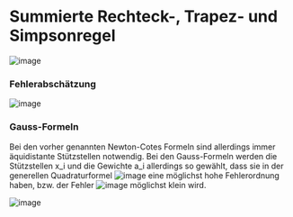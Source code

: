 # Summierte Rechteck-, Trapez- und Simpsonregel

![image](https://user-images.githubusercontent.com/8350985/120338164-4166d880-c2f4-11eb-912d-ebec158c8104.png)

### Fehlerabschätzung

![image](https://user-images.githubusercontent.com/8350985/120338299-64918800-c2f4-11eb-80e2-d1976b146d40.png)


### Gauss-Formeln

Bei den vorher genannten Newton-Cotes Formeln sind allerdings immer äquidistante Stützstellen notwendig.
Bei den Gauss-Formeln werden die Stützstellen x_i und die Gewichte a_i allerdings so gewählt, 
dass sie in der generellen Quadraturformel
![image](https://user-images.githubusercontent.com/8350985/120339132-23e63e80-c2f5-11eb-828e-85581fd7aace.png)
eine möglichst hohe Fehlerordnung haben, bzw. der Fehler
![image](https://user-images.githubusercontent.com/8350985/120339404-627bf900-c2f5-11eb-92a8-fb607c2e266f.png)
möglichst klein wird.

![image](https://user-images.githubusercontent.com/8350985/120338556-a15d7f00-c2f4-11eb-8d73-a27f94b717d9.png)

